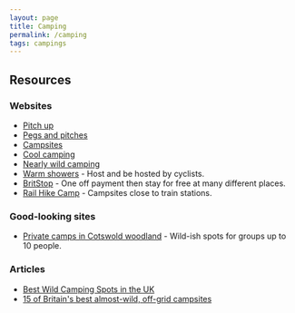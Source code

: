 ```yaml
---
layout: page
title: Camping
permalink: /camping
tags: campings
---
```


## Resources

### Websites
* [Pitch up](https://www.pitchup.com/)
* [Pegs and pitches](https://pegsandpitches.co.uk/)
* [Campsites](https://campsites.co.uk/)
* [Cool camping](https://coolcamping.com/)
* [Nearly wild camping](https://nearlywildcamping.org/)
* [Warm showers](https://www.warmshowers.org/) - Host and be hosted by cyclists.
* [BritStop](https://www.britstops.com/) - One off payment then stay for free at many different places.
* [Rail Hike Camp](https://felt.com/map/Rail-Hike-Camp-kv9BQ3TnpTvud8TM43gTqpB) - Campsites close to train stations.

### Good-looking sites
* [Private camps in Cotswold woodland](https://www.hipcamp.com/en-GB/land/england-gloucestershire-private-camps-in-cotswold-woodland-6p0h8x9p?adults=1&children=0) - Wild-ish spots for groups up to 10 people.

### Articles
* [Best Wild Camping Spots in the UK](https://adventurequeens.co.uk/2017/11/03/best-wild-camping-spots-in-the-uk/)
* [15 of Britain's best almost-wild, off-grid campsites](https://www.theguardian.com/travel/2021/mar/20/15-best-almost-wild-camping-off-grid-campsites-britain-uk)
